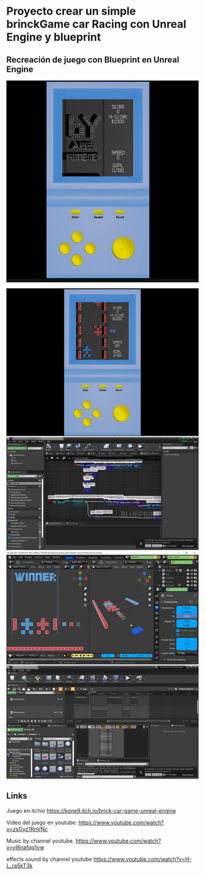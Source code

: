 # Proyecto crear un simple brinckGame car Racing con Unreal Engine y blueprint

## Recreación de juego con Blueprint en Unreal Engine
![FlappyBirdCyberPunk2021](https://github.com/kone9/BrinckCarRacingUnrealEngineBlueprint/blob/main/by%20ariel.jpg)
![FlappyBirdCyberPunk2021](https://github.com/kone9/BrinckCarRacingUnrealEngineBlueprint/blob/main/game.jpg)
![FlappyBirdCyberPunk2021](https://github.com/kone9/BrinckCarRacingUnrealEngineBlueprint/blob/main/blueprint_1.jpg)
![FlappyBirdCyberPunk2021](https://github.com/kone9/BrinckCarRacingUnrealEngineBlueprint/blob/main/blueprint_2.jpg)
![FlappyBirdCyberPunk2021](https://github.com/kone9/BrinckCarRacingUnrealEngineBlueprint/blob/main/level%20sequence.jpg)


## Links

Juego en itchio
https://kone9.itch.io/brick-car-game-unreal-engine

Video del juego en youtube:
https://www.youtube.com/watch?v=zsGyz1RnVNc

Music by channel youtube.
https://www.youtube.com/watch?v=yl8nafqq1vw

effects sound by channel youtube
https://www.youtube.com/watch?v=H-L_ra5kT3k